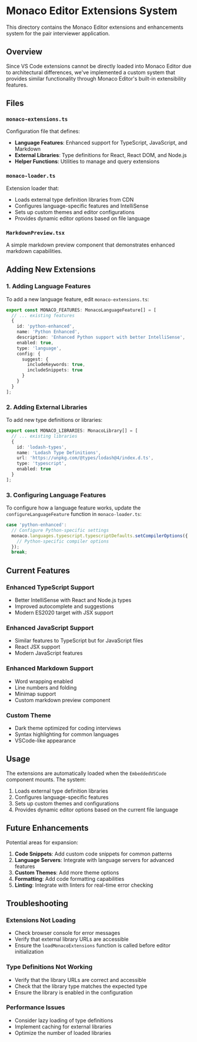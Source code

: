 # Monaco Editor Extensions System

This directory contains the Monaco Editor extensions and enhancements system for the pair interviewer application.

## Overview

Since VS Code extensions cannot be directly loaded into Monaco Editor due to architectural differences, we've implemented a custom system that provides similar functionality through Monaco Editor's built-in extensibility features.

## Files

### `monaco-extensions.ts`

Configuration file that defines:

- **Language Features**: Enhanced support for TypeScript, JavaScript, and Markdown
- **External Libraries**: Type definitions for React, React DOM, and Node.js
- **Helper Functions**: Utilities to manage and query extensions

### `monaco-loader.ts`

Extension loader that:

- Loads external type definition libraries from CDN
- Configures language-specific features and IntelliSense
- Sets up custom themes and editor configurations
- Provides dynamic editor options based on file language

### `MarkdownPreview.tsx`

A simple markdown preview component that demonstrates enhanced markdown capabilities.

## Adding New Extensions

### 1. Adding Language Features

To add a new language feature, edit `monaco-extensions.ts`:

```typescript
export const MONACO_FEATURES: MonacoLanguageFeature[] = [
  // ... existing features
  {
    id: 'python-enhanced',
    name: 'Python Enhanced',
    description: 'Enhanced Python support with better IntelliSense',
    enabled: true,
    type: 'language',
    config: {
      suggest: {
        includeKeywords: true,
        includeSnippets: true
      }
    }
  }
];
```

### 2. Adding External Libraries

To add new type definitions or libraries:

```typescript
export const MONACO_LIBRARIES: MonacoLibrary[] = [
  // ... existing libraries
  {
    id: 'lodash-types',
    name: 'Lodash Type Definitions',
    url: 'https://unpkg.com/@types/lodash@4/index.d.ts',
    type: 'typescript',
    enabled: true
  }
];
```

### 3. Configuring Language Features

To configure how a language feature works, update the `configureLanguageFeature` function in `monaco-loader.ts`:

```typescript
case 'python-enhanced':
  // Configure Python-specific settings
  monaco.languages.typescript.typescriptDefaults.setCompilerOptions({
    // Python-specific compiler options
  });
  break;
```

## Current Features

### Enhanced TypeScript Support

- Better IntelliSense with React and Node.js types
- Improved autocomplete and suggestions
- Modern ES2020 target with JSX support

### Enhanced JavaScript Support

- Similar features to TypeScript but for JavaScript files
- React JSX support
- Modern JavaScript features

### Enhanced Markdown Support

- Word wrapping enabled
- Line numbers and folding
- Minimap support
- Custom markdown preview component

### Custom Theme

- Dark theme optimized for coding interviews
- Syntax highlighting for common languages
- VSCode-like appearance

## Usage

The extensions are automatically loaded when the `EmbeddedVSCode` component mounts. The system:

1. Loads external type definition libraries
2. Configures language-specific features
3. Sets up custom themes and configurations
4. Provides dynamic editor options based on the current file language

## Future Enhancements

Potential areas for expansion:

1. **Code Snippets**: Add custom code snippets for common patterns
2. **Language Servers**: Integrate with language servers for advanced features
3. **Custom Themes**: Add more theme options
4. **Formatting**: Add code formatting capabilities
5. **Linting**: Integrate with linters for real-time error checking

## Troubleshooting

### Extensions Not Loading

- Check browser console for error messages
- Verify that external library URLs are accessible
- Ensure the `loadMonacoExtensions` function is called before editor initialization

### Type Definitions Not Working

- Verify that the library URLs are correct and accessible
- Check that the library type matches the expected type
- Ensure the library is enabled in the configuration

### Performance Issues

- Consider lazy loading of type definitions
- Implement caching for external libraries
- Optimize the number of loaded libraries
